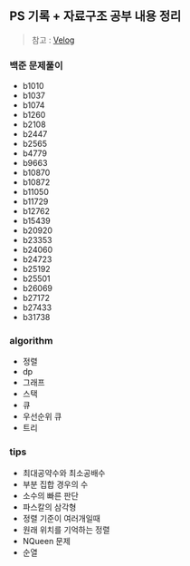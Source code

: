 ## PS 기록 + 자료구조 공부 내용 정리

> 참고 : [Velog](https://velog.io/@currysoda/posts)

### 백준 문제풀이

- b1010
- b1037
- b1074
- b1260
- b2108
- b2447
- b2565
- b4779
- b9663
- b10870
- b10872
- b11050
- b11729
- b12762
- b15439
- b20920
- b23353
- b24060
- b24723
- b25192
- b25501
- b26069
- b27172
- b27433
- b31738

### algorithm

- 정렬
- dp
- 그래프
- 스택
- 큐
- 우선순위 큐
- 트리

### tips

- 최대공약수와 최소공배수
- 부분 집합 경우의 수
- 소수의 빠른 판단
- 파스칼의 삼각형
- 정렬 기준이 여러개일때
- 원래 위치를 기억하는 정렬
- NQueen 문제
- 순열



